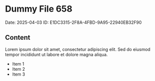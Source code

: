 # Dummy File 658

Date: 2025-04-03
ID: E1DC3315-2F8A-4FBD-9A95-22940EB32F90

## Content

Lorem ipsum dolor sit amet, consectetur adipiscing elit.
Sed do eiusmod tempor incididunt ut labore et dolore magna aliqua.

* Item 1
* Item 2
* Item 3

